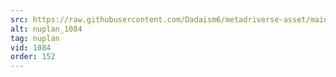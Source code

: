 ```yaml
---
src: https://raw.githubusercontent.com/Dadaism6/metadriverse-asset/main/script-nuplan-output-newcompressed/nuplan_1084.mp4
alt: nuplan_1084
tag: nuplan
vid: 1084
order: 152
---
```


